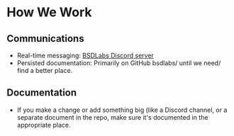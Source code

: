 # How We Work
## Communications
- Real-time messaging: [BSDLabs Discord server](https://discord.gg/9vZzzxz7y9)
- Persisted documentation: Primarily on GitHub bsdlabs/ until we need/ find a better place.

## Documentation
- If you make a change or add something big (like a Discord channel, or a separate document in the repo, make sure it's documented in the appropriate place.
